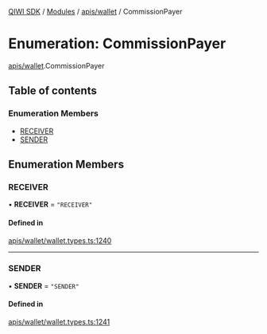 [QIWI SDK](../README.md) / [Modules](../modules.md) / [apis/wallet](../modules/apis_wallet.md) / CommissionPayer

# Enumeration: CommissionPayer

[apis/wallet](../modules/apis_wallet.md).CommissionPayer

## Table of contents

### Enumeration Members

- [RECEIVER](apis_wallet.CommissionPayer.md#receiver)
- [SENDER](apis_wallet.CommissionPayer.md#sender)

## Enumeration Members

### RECEIVER

• **RECEIVER** = ``"RECEIVER"``

#### Defined in

[apis/wallet/wallet.types.ts:1240](https://github.com/AlexXanderGrib/node-qiwi-sdk/blob/bc0e99e/src/apis/wallet/wallet.types.ts#L1240)

___

### SENDER

• **SENDER** = ``"SENDER"``

#### Defined in

[apis/wallet/wallet.types.ts:1241](https://github.com/AlexXanderGrib/node-qiwi-sdk/blob/bc0e99e/src/apis/wallet/wallet.types.ts#L1241)
